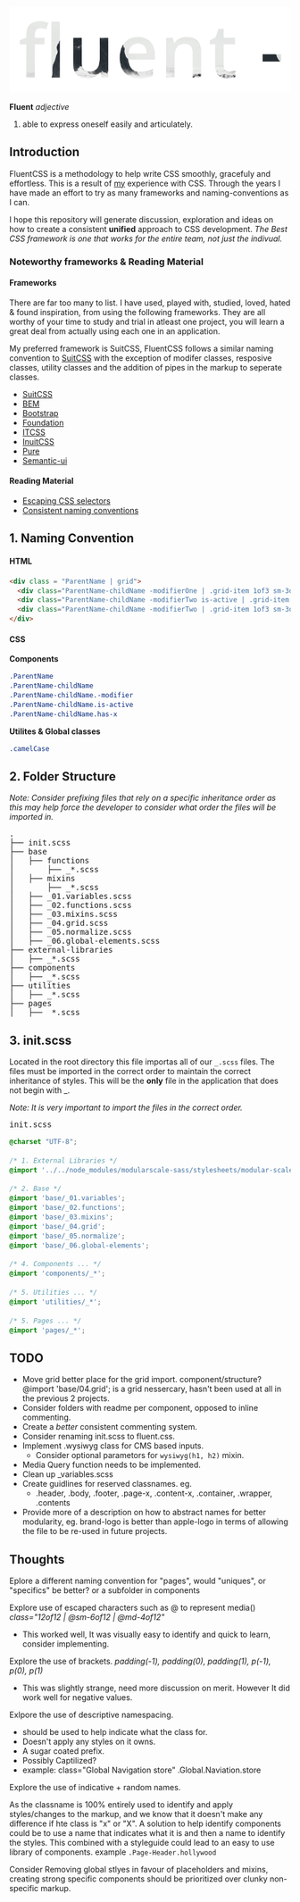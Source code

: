 ![Fluent](logo.gif)

**Fluent**
*adjective*

1. able to express oneself easily and articulately.

## Introduction
FluentCSS is a methodology to help write CSS smoothly, gracefuly and effortless. This is a result of [my](http://twitter.com/shaunewest) experience with CSS. Through the years I have  made an effort to try as many frameworks and naming-conventions as I can.

I hope this repository will generate discussion, exploration and ideas on how to create a consistent **unified** approach to CSS development. *The Best CSS framework is one that works for the entire team, not just the indivual.*


### Noteworthy frameworks & Reading Material

#### Frameworks

There are far too many to list. I have used, played with, studied, loved, hated & found inspiration, from using the following frameworks. They are all worthy of your time to study and trial in atleast one project, you will learn a great deal from actually using each one in an application. 

My preferred framework is SuitCSS, FluentCSS follows a similar naming convention to [SuitCSS](https://github.com/suitcss/suit/blob/master/doc/naming-conventions.md) with the exception of modifer classes, resposive classes, utility classes and the addition of pipes in the markup to seperate classes.

* [SuitCSS](https://github.com/suitcss/suit/blob/master/doc/naming-conventions.md)
* [BEM](https://en.bem.info/method/)
* [Bootstrap](http://getbootstrap.com)
* [Foundation](http://http://foundation.zurb.com)
* [ITCSS](http://itcss.io/)
* [InuitCSS](https://github.com/inuitcss/)
* [Pure](http://purecss.io/)
* [Semantic-ui](http://semantic-ui.com)

#### Reading Material

* [Escaping CSS selectors](https://mathiasbynens.be/demo/crazy-class)
* [Consistent naming conventions](http://cereal.co/creating-a-consistent-naming-convention-for-css-with-special-characters/)


## 1. Naming Convention

#### HTML

```html
<div class = "ParentName | grid">
  <div class="ParentName-childName -modifierOne | .grid-item 1of3 sm-3of3"></div>
  <div class="ParentName-childName -modifierTwo is-active | .grid-item 1of3 sm-3of3"></div>
  <div class="ParentName-childName -modifierTwo | .grid-item 1of3 sm-3of3"></div>
</div>
```


#### CSS

**Components**

```css
.ParentName
.ParentName-childName
.ParentName-childName.-modifier
.ParentName-childName.is-active
.ParentName-childName.has-x
```

**Utilites & Global classes**

```css
.camelCase
```


## 2. Folder Structure
*Note: Consider prefixing files that rely on a specific inheritance order as this may help force the developer to consider what order the files will be imported in.*

<pre>
.
├── init.scss
├── base
│   ├── functions
│       ├── _*.scss
│   ├── mixins
│       ├── _*.scss
│   ├── _01.variables.scss
│   ├── _02.functions.scss
│   ├── _03.mixins.scss
│   ├── _04.grid.scss
│   ├── _05.normalize.scss
│   ├── _06.global-elements.scss
├── external-libraries
│   ├── _*.scss
├── components
│   ├── _*.scss
├── utilities
│   ├── _*.scss
├── pages
│   ├── _*.scss
</pre>


## 3. init.scss

Located in the root directory this file importas all of our `_.scss` files. 
The files must be imported in the correct order to maintain the correct inheritance of styles.
This will be the **only** file in the application that does not begin with _.

*Note: It is very important to import the files in the correct order.*

<pre>init.scss</pre>

```scss
@charset "UTF-8";

/* 1. External Libraries */
@import '../../node_modules/modularscale-sass/stylesheets/modular-scale';

/* 2. Base */
@import 'base/_01.variables';
@import 'base/_02.functions';
@import 'base/_03.mixins';
@import 'base/_04.grid';
@import 'base/_05.normalize';
@import 'base/_06.global-elements';

/* 4. Components ... */
@import 'components/_*';

/* 5. Utilities ... */
@import 'utilities/_*';

/* 5. Pages ... */
@import 'pages/_*';
```

## TODO

- Move grid better place for the grid import. component/structure? @import 'base/04.grid'; is a grid nessercary, hasn't been used at all in the previous 2 projects. 
- Consider folders with readme per component, opposed to inline commenting.
- Create a _better_ consistent commenting system.
- Consider renaming init.scss to fluent.css.
- Implement .wysiwyg class for CMS based inputs.
  - Consider optional parametors for `wysiwyg(h1, h2)` mixin.
- Media Query function needs to be implemented.
- Clean up _variables.scss
- Create guidlines for reserved classnames. eg.
  - .header, .body, .footer, .page-x, .content-x, .container, .wrapper, .contents
- Provide more of a description on how to abstract names for better modularity, eg. brand-logo is better than apple-logo in terms of allowing the file to be re-used in future projects.

## Thoughts


Eplore a different naming convention for "pages", would "uniques", or "specifics" be better? or a subfolder in components

Explore use of escaped characters such as @ to represent media()
*class="12of12 | @sm-6of12 | @md-4of12"*
- This worked well, It was visually easy to identify and quick to learn, consider implementing.

Explore the use of brackets.
*padding(-1), padding(0), padding(1), p(-1), p(0), p(1)*
- This was slightly strange, need more discussion on merit. However It did work well for negative values.


Exlpore the use of descriptive namespacing.

- should be used to help indicate what the class for.
- Doesn't apply any styles on it owns.
- A sugar coated prefix.
- Possibly Captilized?
- example: class="Global Navigation store" .Global.Naviation.store

Explore the use of indicative + random names.

As the classname is 100% entirely used to identify and apply styles/changes to the markup, and we know that it doesn't make any difference if hte class is "x" or "X". A solution to help identify components could be to use a name that indicates what it is and then a name to identify the styles. This combined with a styleguide could lead to an easy to use library of components. example `.Page-Header.hollywood`

Consider Removing global stlyes in favour of placeholders and mixins, creating strong specific components should be prioritized over clunky non-specific markup.

